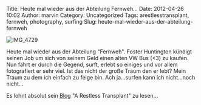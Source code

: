 Title: Heute mal wieder aus der Abteilung  Fernweh...
Date: 2012-04-26 10:02
Author: marvin
Category: Uncategorized
Tags: arestlesstransplant, fernweh, photography, surfing
Slug: heute-mal-wieder-aus-der-abteilung-fernweh

![IMG_4729]({static}/images/IMG_4729.jpg)

Heute mal wieder aus der Abteilung "Fernweh". Foster Huntington kündigt
seinen Job um sich von seinem Geld einen alten VW Bus (\<3) zu kaufen.
Nun fährt er durch die Gegend, surft, erlebt so einiges und vor allem
fotografiert er sehr viel. Ist das nicht der große Traum den er lebt?
Mein Traum zu dem ich einfach zu feige bin. Ach ja...surfen kann ich
nicht...noch nicht...

Es lohnt absolut sein [Blog](http://www.arestlesstransplant.com/) "A
Restless Transplant" zu lesen...

